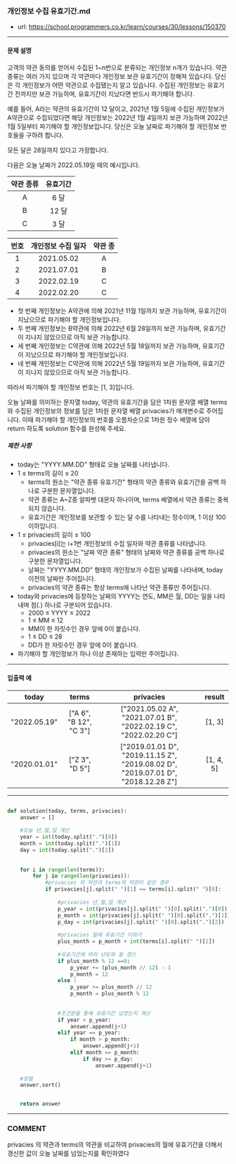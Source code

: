 ### 개인정보 수집 유효기간.md

 - url: https://school.programmers.co.kr/learn/courses/30/lessons/150370
 
 --------
 
#### 문제 설명
고객의 약관 동의를 얻어서 수집된 1~n번으로 분류되는 개인정보 n개가 있습니다. 약관 종류는 여러 가지 있으며 각 약관마다 개인정보 보관 유효기간이 정해져 있습니다. 당신은 각 개인정보가 어떤 약관으로 수집됐는지 알고 있습니다. 수집된 개인정보는 유효기간 전까지만 보관 가능하며, 유효기간이 지났다면 반드시 파기해야 합니다.

예를 들어, A라는 약관의 유효기간이 12 달이고, 2021년 1월 5일에 수집된 개인정보가 A약관으로 수집되었다면 해당 개인정보는 2022년 1월 4일까지 보관 가능하며 2022년 1월 5일부터 파기해야 할 개인정보입니다.
당신은 오늘 날짜로 파기해야 할 개인정보 번호들을 구하려 합니다.

모든 달은 28일까지 있다고 가정합니다.

다음은 오늘 날짜가 2022.05.19일 때의 예시입니다.

|약관 종류|유효기간|
|:---:|:---:|
|A|6 달|
|B|12 달|
|C|3 달|

|번호|개인정보 수집 일자|약관 종|
|:---:|:---:|:---:|
|1|2021.05.02|A|
|2|2021.07.01|B|
|3|2022.02.19|C|
|4|2022.02.20|C|

 - 첫 번째 개인정보는 A약관에 의해 2021년 11월 1일까지 보관 가능하며, 유효기간이 지났으므로 파기해야 할 개인정보입니다.
 - 두 번째 개인정보는 B약관에 의해 2022년 6월 28일까지 보관 가능하며, 유효기간이 지나지 않았으므로 아직 보관 가능합니다.
 - 세 번째 개인정보는 C약관에 의해 2022년 5월 18일까지 보관 가능하며, 유효기간이 지났으므로 파기해야 할 개인정보입니다.
 - 네 번째 개인정보는 C약관에 의해 2022년 5월 19일까지 보관 가능하며, 유효기간이 지나지 않았으므로 아직 보관 가능합니다.

따라서 파기해야 할 개인정보 번호는 [1, 3]입니다.

오늘 날짜를 의미하는 문자열 today, 약관의 유효기간을 담은 1차원 문자열 배열 terms와 수집된 개인정보의 정보를 담은 1차원 문자열 배열 privacies가 매개변수로 주어집니다. 이때 파기해야 할 개인정보의 번호를 오름차순으로 1차원 정수 배열에 담아 return 하도록 solution 함수를 완성해 주세요.
##### 제한 사항
 - today는 "YYYY.MM.DD" 형태로 오늘 날짜를 나타냅니다.
 - 1 ≤ terms의 길이 ≤ 20
   - terms의 원소는 "약관 종류 유효기간" 형태의 약관 종류와 유효기간을 공백 하나로 구분한 문자열입니다.
   - 약관 종류는 A~Z중 알파벳 대문자 하나이며, terms 배열에서 약관 종류는 중복되지 않습니다.
   - 유효기간은 개인정보를 보관할 수 있는 달 수를 나타내는 정수이며, 1 이상 100 이하입니다.
 - 1 ≤ privacies의 길이 ≤ 100
   - privacies[i]는 i+1번 개인정보의 수집 일자와 약관 종류를 나타냅니다.
   - privacies의 원소는 "날짜 약관 종류" 형태의 날짜와 약관 종류를 공백 하나로 구분한 문자열입니다.
   - 날짜는 "YYYY.MM.DD" 형태의 개인정보가 수집된 날짜를 나타내며, today 이전의 날짜만 주어집니다.
   - privacies의 약관 종류는 항상 terms에 나타난 약관 종류만 주어집니다.
 - today와 privacies에 등장하는 날짜의 YYYY는 연도, MM은 월, DD는 일을 나타내며 점(.) 하나로 구분되어 있습니다.
   - 2000 ≤ YYYY ≤ 2022
   - 1 ≤ MM ≤ 12
   - MM이 한 자릿수인 경우 앞에 0이 붙습니다.
   - 1 ≤ DD ≤ 28
   - DD가 한 자릿수인 경우 앞에 0이 붙습니다.
 - 파기해야 할 개인정보가 하나 이상 존재하는 입력만 주어집니다.
--------
 
#### 입출력 예
|today|terms|privacies|result|
|:---:|:---:|:---:|:---:|
|"2022.05.19"|["A 6", "B 12", "C 3"]|["2021.05.02 A", "2021.07.01 B", "2022.02.19 C", "2022.02.20 C"]|[1, 3]|
|"2020.01.01"|["Z 3", "D 5"]|["2019.01.01 D", "2019.11.15 Z", "2019.08.02 D", "2019.07.01 D", "2018.12.28 Z"]|[1, 4, 5]|

--------

```python

def solution(today, terms, privacies):
    answer = []
    
    #오늘 년,월,일 계산
    year = int(today.split(".")[0])
    month = int(today.split(".")[1])
    day = int(today.split(".")[2])
    
    
    for i in range(len(terms)):
        for j in range(len(privacies)):
            #privacies 의 약관과 terms의 약관이 같은 경우
            if privacies[j].split(" ")[1] == terms[i].split(" ")[0]:
                
                #privacies 년,월,일 계산
                p_year = int(privacies[j].split(" ")[0].split(".")[0])
                p_month = int(privacies[j].split(" ")[0].split(".")[1])
                p_day = int(privacies[j].split(" ")[0].split(".")[2])
                
                #privacies 월에 유효기간 더하기
                plus_month = p_month + int(terms[i].split(" ")[1])
                
                #유효기간에 따라 년도와 월 갱신
                if plus_month % 12 ==0:
                    p_year += (plus_month // 12) - 1
                    p_month = 12
                else :
                    p_year += plus_month // 12
                    p_month = plus_month % 12
                    
                
                #조건문을 통해 유효기간 넘었는지 계산
                if year > p_year:
                    answer.append(j+1)
                elif year == p_year:
                    if month > p_month:
                        answer.append(j+1)
                    elif month == p_month:
                        if day >= p_day:
                            answer.append(j+1)
   
    #정렬
    answer.sort()


    return answer

```

------
### COMMENT
privacies 의 약관과 terms의 약관을 비교하여 privacies의 월에 유효기간을 더해서 갱신한 값이 오늘 날짜를 넘었는지를 확인하였다


